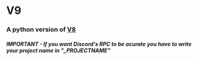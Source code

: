 # V9
### A python version of [V8](https://v8.dev/)
##### **IMPORTANT** - If you want Discord's RPC to be acurate you have to write your project name in "_PROJECTNAME"
